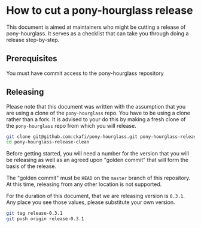 # How to cut a pony-hourglass release

This document is aimed at maintainers who might be cutting a release of pony-hourglass. It serves as a checklist that can take you through doing a release step-by-step.

## Prerequisites

You must have commit access to the pony-hourglass repository

## Releasing

Please note that this document was written with the assumption that you are using a clone of the `pony-hourglass` repo. You have to be using a clone rather than a fork. It is advised to your do this by making a fresh clone of the `pony-hourglass` repo from which you will release.

```bash
git clone git@github.com:ckafi/pony-hourglass.git pony-hourglass-release-clean
cd pony-hourglass-release-clean
```

Before getting started, you will need a number for the version that you will be releasing as well as an agreed upon "golden commit" that will form the basis of the release.

The "golden commit" must be `HEAD` on the `master` branch of this repository. At this time, releasing from any other location is not supported.

For the duration of this document, that we are releasing version is `0.3.1`. Any place you see those values, please substitute your own version.

```bash
git tag release-0.3.1
git push origin release-0.3.1
```
